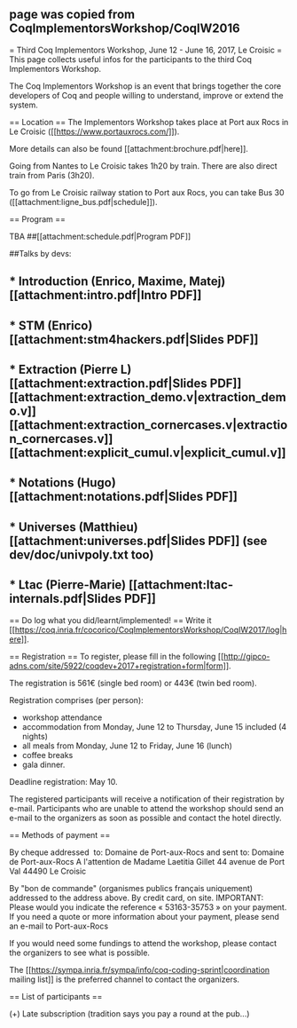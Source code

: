 ## page was copied from CoqImplementorsWorkshop/CoqIW2016
= Third Coq Implementors Workshop, June 12 - June 16, 2017, Le Croisic =
This page collects useful infos for the participants to the third Coq Implementors Workshop.

The Coq Implementors Workshop is an event that brings together the core developers of Coq and people willing to understand, improve or extend the system.

== Location ==
The Implementors Workshop takes place at Port aux Rocs in Le Croisic ([[https://www.portauxrocs.com/]]).

More details can also be found [[attachment:brochure.pdf|here]].

Going from Nantes to Le Croisic takes 1h20 by train. There are also direct train from Paris (3h20).

To go from Le Croisic railway station to Port aux Rocs, you can take Bus 30 ([[attachment:ligne_bus.pdf|schedule]]).

== Program ==

TBA
##[[attachment:schedule.pdf|Program PDF]]

##Talks by devs:

## * Introduction (Enrico, Maxime, Matej) [[attachment:intro.pdf|Intro PDF]]
## * STM (Enrico) [[attachment:stm4hackers.pdf|Slides PDF]]
## * Extraction (Pierre L) [[attachment:extraction.pdf|Slides PDF]] [[attachment:extraction_demo.v|extraction_demo.v]] [[attachment:extraction_cornercases.v|extraction_cornercases.v]] [[attachment:explicit_cumul.v|explicit_cumul.v]]
## * Notations (Hugo) [[attachment:notations.pdf|Slides PDF]]
## * Universes (Matthieu) [[attachment:universes.pdf|Slides PDF]] (see dev/doc/univpoly.txt too)
## * Ltac (Pierre-Marie) [[attachment:ltac-internals.pdf|Slides PDF]]

== Do log what you did/learnt/implemented! ==
Write it [[https://coq.inria.fr/cocorico/CoqImplementorsWorkshop/CoqIW2017/log|here]].

== Registration ==
To register, please fill in the following [[http://gipco-adns.com/site/5922/coqdev+2017+registration+form|form]].

The registration is 561€ (single bed room) or 443€ (twin bed room).


Registration comprises (per person):

* workshop attendance
* accommodation from Monday, June 12 to Thursday, June 15 included (4 nights)
* all meals from Monday, June 12 to Friday, June 16 (lunch)
* coffee breaks
* gala dinner.

Deadline registration: May 10.

The registered participants will receive a notification of their registration by e-mail.
Participants who are unable to attend the workshop should send an e-mail to the organizers as soon as possible and contact the hotel directly.

== Methods of payment ==

By cheque addressed  to: Domaine de Port-aux-Rocs
and sent to:
Domaine de Port-aux-Rocs
A l'attention de Madame Laetitia Gillet
44 avenue de Port Val
44490 Le Croisic

By "bon de commande" (organismes publics français uniquement) addressed to the address above.
By credit card, on site.
IMPORTANT: Please would you indicate the reference « 53163-35753 » on your payment.
If you need a quote or more information about your payment, please send an e-mail to Port-aux-Rocs

If you would need some fundings to attend the workshop, please contact
the organizers to see what is possible. 

The [[https://sympa.inria.fr/sympa/info/coq-coding-sprint|coordination mailing list]] is the preferred channel to contact the organizers. 


== List of participants ==


(+) Late subscription (tradition says you pay a round at the pub...)
